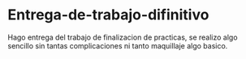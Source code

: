 
# Entrega-de-trabajo-difinitivo
Hago entrega del trabajo de finalizacion de practicas, se realizo algo sencillo sin tantas complicaciones ni tanto maquillaje algo basico. 
